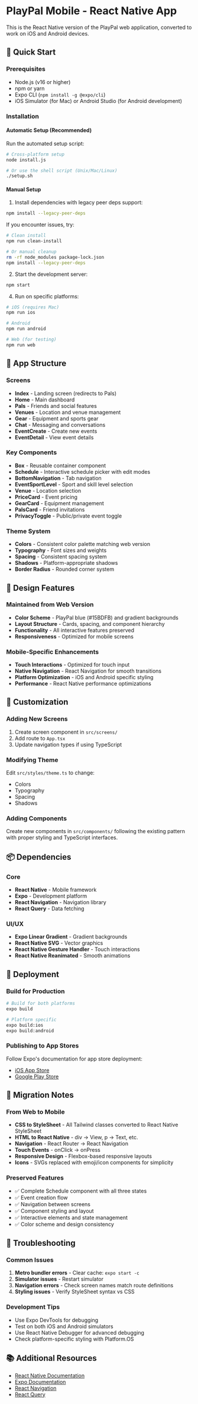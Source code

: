 # PlayPal Mobile - React Native App

This is the React Native version of the PlayPal web application, converted to work on iOS and Android devices.

## 🚀 Quick Start

### Prerequisites

- Node.js (v16 or higher)
- npm or yarn
- Expo CLI (`npm install -g @expo/cli`)
- iOS Simulator (for Mac) or Android Studio (for Android development)

### Installation

#### Automatic Setup (Recommended)

Run the automated setup script:

```bash
# Cross-platform setup
node install.js

# Or use the shell script (Unix/Mac/Linux)
./setup.sh
```

#### Manual Setup

1. Install dependencies with legacy peer deps support:

```bash
npm install --legacy-peer-deps
```

If you encounter issues, try:

```bash
# Clean install
npm run clean-install

# Or manual cleanup
rm -rf node_modules package-lock.json
npm install --legacy-peer-deps
```

2. Start the development server:

```bash
npm start
```

4. Run on specific platforms:

```bash
# iOS (requires Mac)
npm run ios

# Android
npm run android

# Web (for testing)
npm run web
```

## 📱 App Structure

### Screens

- **Index** - Landing screen (redirects to Pals)
- **Home** - Main dashboard
- **Pals** - Friends and social features
- **Venues** - Location and venue management
- **Gear** - Equipment and sports gear
- **Chat** - Messaging and conversations
- **EventCreate** - Create new events
- **EventDetail** - View event details

### Key Components

- **Box** - Reusable container component
- **Schedule** - Interactive schedule picker with edit modes
- **BottomNavigation** - Tab navigation
- **EventSportLevel** - Sport and skill level selection
- **Venue** - Location selection
- **PriceCard** - Event pricing
- **GearCard** - Equipment management
- **PalsCard** - Friend invitations
- **PrivacyToggle** - Public/private event toggle

### Theme System

- **Colors** - Consistent color palette matching web version
- **Typography** - Font sizes and weights
- **Spacing** - Consistent spacing system
- **Shadows** - Platform-appropriate shadows
- **Border Radius** - Rounded corner system

## 🎨 Design Features

### Maintained from Web Version

- **Color Scheme** - PlayPal blue (#15BDFB) and gradient backgrounds
- **Layout Structure** - Cards, spacing, and component hierarchy
- **Functionality** - All interactive features preserved
- **Responsiveness** - Optimized for mobile screens

### Mobile-Specific Enhancements

- **Touch Interactions** - Optimized for touch input
- **Native Navigation** - React Navigation for smooth transitions
- **Platform Optimization** - iOS and Android specific styling
- **Performance** - React Native performance optimizations

## 🔧 Customization

### Adding New Screens

1. Create screen component in `src/screens/`
2. Add route to `App.tsx`
3. Update navigation types if using TypeScript

### Modifying Theme

Edit `src/styles/theme.ts` to change:

- Colors
- Typography
- Spacing
- Shadows

### Adding Components

Create new components in `src/components/` following the existing pattern with proper styling and TypeScript interfaces.

## 📦 Dependencies

### Core

- **React Native** - Mobile framework
- **Expo** - Development platform
- **React Navigation** - Navigation library
- **React Query** - Data fetching

### UI/UX

- **Expo Linear Gradient** - Gradient backgrounds
- **React Native SVG** - Vector graphics
- **React Native Gesture Handler** - Touch interactions
- **React Native Reanimated** - Smooth animations

## 🚀 Deployment

### Build for Production

```bash
# Build for both platforms
expo build

# Platform specific
expo build:ios
expo build:android
```

### Publishing to App Stores

Follow Expo's documentation for app store deployment:

- [iOS App Store](https://docs.expo.dev/distribution/app-stores/#ios)
- [Google Play Store](https://docs.expo.dev/distribution/app-stores/#android)

## 🔄 Migration Notes

### From Web to Mobile

- **CSS to StyleSheet** - All Tailwind classes converted to React Native StyleSheet
- **HTML to React Native** - div → View, p → Text, etc.
- **Navigation** - React Router → React Navigation
- **Touch Events** - onClick → onPress
- **Responsive Design** - Flexbox-based responsive layouts
- **Icons** - SVGs replaced with emoji/icon components for simplicity

### Preserved Features

- ✅ Complete Schedule component with all three states
- ✅ Event creation flow
- ✅ Navigation between screens
- ✅ Component styling and layout
- ✅ Interactive elements and state management
- ✅ Color scheme and design consistency

## 🐛 Troubleshooting

### Common Issues

1. **Metro bundler errors** - Clear cache: `expo start -c`
2. **Simulator issues** - Restart simulator
3. **Navigation errors** - Check screen names match route definitions
4. **Styling issues** - Verify StyleSheet syntax vs CSS

### Development Tips

- Use Expo DevTools for debugging
- Test on both iOS and Android simulators
- Use React Native Debugger for advanced debugging
- Check platform-specific styling with Platform.OS

## 📚 Additional Resources

- [React Native Documentation](https://reactnative.dev/)
- [Expo Documentation](https://docs.expo.dev/)
- [React Navigation](https://reactnavigation.org/)
- [React Query](https://tanstack.com/query/latest)

